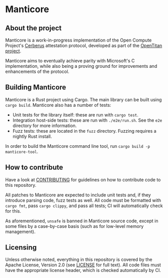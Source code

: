 # Manticore

## About the project

Manticore is a work-in-progress implementation of the Open Compute Project's
[Cerberus] attestation protocol, developed as part of the [OpenTitan project].

Manticore aims to eventually achieve parity with Microsoft's C implementation,
while also being a proving ground for improvements and enhancements of the
protocol.

[Cerberus]: https://github.com/opencomputeproject/Security/blob/master/RoT/Protocol
[OpenTitan project]: https://opentitan.org

## Building Manticore

Manticore is a Rust project using Cargo. The main library can be built using
`cargo build`. Manticore also has a number of tests:
- Unit tests for the library itself: these are run with `cargo test`.
- Integration host-side tests: these are run with `./e2e/run.sh`. See the `e2e`
  directory for more information.
- Fuzz tests: these are located in the `fuzz` directory. Fuzzing requires
  a nightly Rust install.

In order to build the Manticore command line tool, run
`cargo build -p manticore-tool`.

## How to contribute

Have a look at [CONTRIBUTING](./CONTRIBUTING.md) for guidelines on how to
contribute code to this repository.

All patches to Manticore are expected to include unit tests and, if they
introduce parsing code, fuzz tests as well. All code must be formatted with
`cargo fmt`, pass `cargo clippy`, and pass all tests; CI will automatically
check for this.

As aforementioned, `unsafe` is banned in Manticore source code,
except in some files by a case-by-case basis (such as for low-level memory
management).

## Licensing

Unless otherwise noted, everything in this repository is covered by the Apache
License, Version 2.0 (see [LICENSE](./LICENSE) for full text). All code files
must have the appropriate license header, which is checked automatically by CI.
